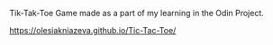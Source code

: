 Tik-Tak-Toe Game made as a part of my learning in the Odin Project.

https://olesiakniazeva.github.io/Tic-Tac-Toe/
